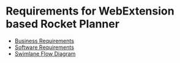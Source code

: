 # Requirements for WebExtension based Rocket Planner

- [Business Requirements](Business.Requirements.md)
- [Software Requirements](Software.Requirements.md)
- [Swimlane Flow Diagram](Swimlane.Flow.Diagram.drawio.svg)
